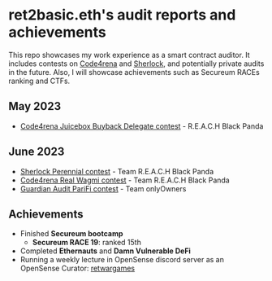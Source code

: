 # ret2basic.eth's audit reports and achievements

This repo showcases my work experience as a smart contract auditor. It includes contests on [Code4rena](https://code4rena.com/) and [Sherlock](https://www.sherlock.xyz/), and potentially private audits in the future. Also, I will showcase achievements such as Secureum RACEs ranking and CTFs.

## May 2023

- [Code4rena Juicebox Buyback Delegate contest]() - R.E.A.C.H Black Panda

## June 2023

- [Sherlock Perennial contest]() - Team R.E.A.C.H Black Panda
- [Code4rena Real Wagmi contest]() - Team R.E.A.C.H Black Panda
- [Guardian Audit PariFi contest]() - Team onlyOwners

## Achievements

- Finished **Secureum bootcamp**
  - **Secureum RACE 19**: ranked 15th
- Completed **Ethernauts** and **Damn Vulnerable DeFi**
- Running a weekly lecture in OpenSense discord server as an OpenSense Curator: [retwargames](https://github.com/ret2basic/ret2wargames)

